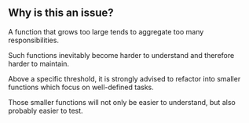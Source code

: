 ## Why is this an issue?

A function that grows too large tends to aggregate too many responsibilities.

Such functions inevitably become harder to understand and therefore harder to maintain.

Above a specific threshold, it is strongly advised to refactor into smaller functions which focus on well-defined tasks.

Those smaller functions will not only be easier to understand, but also probably easier to test.